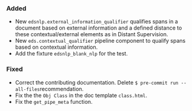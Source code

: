 ### Added
- New `edsnlp.external_information_qualifier` qualifies spans in a document based on external information and a defined distance to these contextual/external elements as in Distant Supervision.
- New `eds.contextual_qualifier` pipeline component to qualify spans based on contextual information.
- Add the fixture `edsnlp_blank_nlp` for the test.

### Fixed
- Correct the contributing documentation. Delete `$ pre-commit run --all-files`recommendation.
- Fix the the `Obj Class` in the doc template `class.html`.
- Fix the `get_pipe_meta` function.
